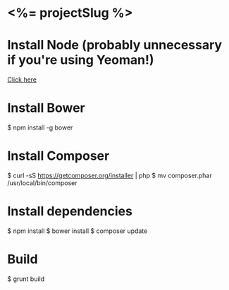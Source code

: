 # <%= projectSlug %>

# Install Node (probably unnecessary if you're using Yeoman!)
[Click here](http://howtonode.org/how-to-install-nodejs)

# Install Bower
$ npm install -g bower

# Install Composer
$ curl -sS https://getcomposer.org/installer | php
$ mv composer.phar /usr/local/bin/composer

# Install dependencies
$ npm install
$ bower install
$ composer update

# Build
$ grunt build

